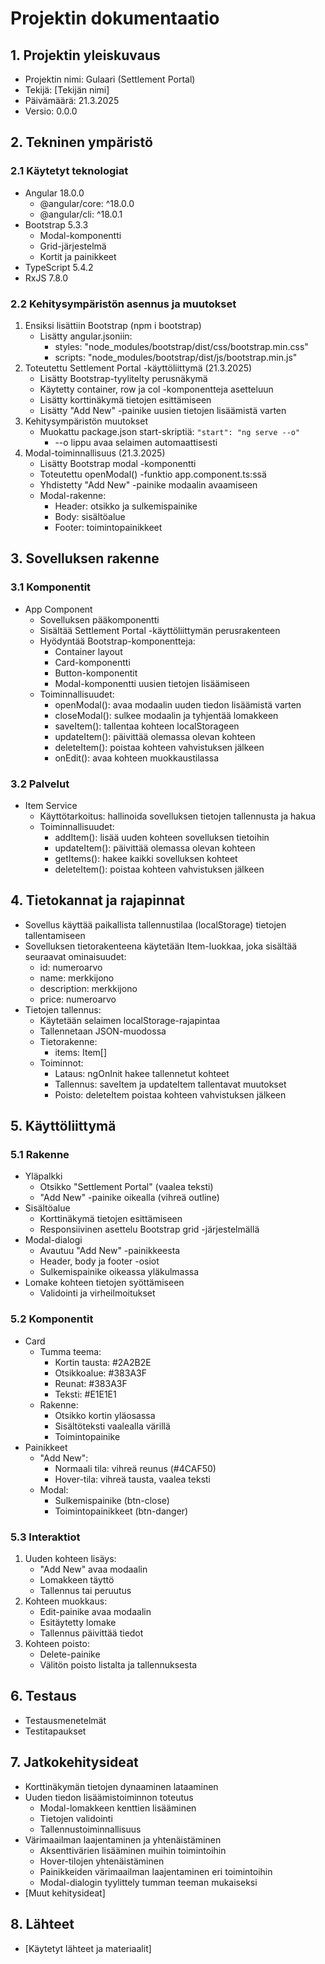 # Projektin dokumentaatio

## 1. Projektin yleiskuvaus
- Projektin nimi: Gulaari (Settlement Portal)
- Tekijä: [Tekijän nimi]
- Päivämäärä: 21.3.2025
- Versio: 0.0.0

## 2. Tekninen ympäristö
### 2.1 Käytetyt teknologiat
- Angular 18.0.0
  - @angular/core: ^18.0.0
  - @angular/cli: ^18.0.1
- Bootstrap 5.3.3
  - Modal-komponentti
  - Grid-järjestelmä
  - Kortit ja painikkeet
- TypeScript 5.4.2
- RxJS 7.8.0

### 2.2 Kehitysympäristön asennus ja muutokset
1. Ensiksi lisättiin Bootstrap (npm i bootstrap)
    - Lisätty angular.jsoniin:
      - styles: "node_modules/bootstrap/dist/css/bootstrap.min.css"
      - scripts: "node_modules/bootstrap/dist/js/bootstrap.min.js"
2. Toteutettu Settlement Portal -käyttöliittymä (21.3.2025)
    - Lisätty Bootstrap-tyylitelty perusnäkymä
    - Käytetty container, row ja col -komponentteja asetteluun
    - Lisätty korttinäkymä tietojen esittämiseen
    - Lisätty "Add New" -painike uusien tietojen lisäämistä varten
3. Kehitysympäristön muutokset
    - Muokattu package.json start-skriptiä: `"start": "ng serve --o"`
      - --o lippu avaa selaimen automaattisesti
4. Modal-toiminnallisuus (21.3.2025)
    - Lisätty Bootstrap modal -komponentti
    - Toteutettu openModal() -funktio app.component.ts:ssä
    - Yhdistetty "Add New" -painike modaalin avaamiseen
    - Modal-rakenne:
      - Header: otsikko ja sulkemispainike
      - Body: sisältöalue
      - Footer: toimintopainikkeet

## 3. Sovelluksen rakenne
### 3.1 Komponentit
- App Component
  - Sovelluksen pääkomponentti
  - Sisältää Settlement Portal -käyttöliittymän perusrakenteen
  - Hyödyntää Bootstrap-komponentteja:
    - Container layout
    - Card-komponentti
    - Button-komponentit
    - Modal-komponentti uusien tietojen lisäämiseen
  - Toiminnallisuudet:
    - openModal(): avaa modaalin uuden tiedon lisäämistä varten
    - closeModal(): sulkee modaalin ja tyhjentää lomakkeen
    - saveItem(): tallentaa kohteen localStorageen
    - updateItem(): päivittää olemassa olevan kohteen
    - deleteItem(): poistaa kohteen vahvistuksen jälkeen
    - onEdit(): avaa kohteen muokkaustilassa

### 3.2 Palvelut
- Item Service
  - Käyttötarkoitus: hallinoida sovelluksen tietojen tallennusta ja hakua
  - Toiminnallisuudet:
    - addItem(): lisää uuden kohteen sovelluksen tietoihin
    - updateItem(): päivittää olemassa olevan kohteen
    - getItems(): hakee kaikki sovelluksen kohteet
    - deleteItem(): poistaa kohteen vahvistuksen jälkeen

## 4. Tietokannat ja rajapinnat
- Sovellus käyttää paikallista tallennustilaa (localStorage) tietojen tallentamiseen
- Sovelluksen tietorakenteena käytetään Item-luokkaa, joka sisältää seuraavat ominaisuudet:
  - id: numeroarvo
  - name: merkkijono
  - description: merkkijono
  - price: numeroarvo
- Tietojen tallennus:
  - Käytetään selaimen localStorage-rajapintaa
  - Tallennetaan JSON-muodossa
  - Tietorakenne:
    - items: Item[]
  - Toiminnot:
    - Lataus: ngOnInit hakee tallennetut kohteet
    - Tallennus: saveItem ja updateItem tallentavat muutokset
    - Poisto: deleteItem poistaa kohteen vahvistuksen jälkeen

## 5. Käyttöliittymä
### 5.1 Rakenne
- Yläpalkki
  - Otsikko "Settlement Portal" (vaalea teksti)
  - "Add New" -painike oikealla (vihreä outline)
- Sisältöalue
  - Korttinäkymä tietojen esittämiseen
  - Responsiivinen asettelu Bootstrap grid -järjestelmällä
- Modal-dialogi
  - Avautuu "Add New" -painikkeesta
  - Header, body ja footer -osiot
  - Sulkemispainike oikeassa yläkulmassa
- Lomake kohteen tietojen syöttämiseen
  - Validointi ja virheilmoitukset

### 5.2 Komponentit
- Card
  - Tumma teema:
    - Kortin tausta: #2A2B2E
    - Otsikkoalue: #383A3F
    - Reunat: #383A3F
    - Teksti: #E1E1E1
  - Rakenne:
    - Otsikko kortin yläosassa
    - Sisältöteksti vaalealla värillä
    - Toimintopainike
- Painikkeet
  - "Add New":
    - Normaali tila: vihreä reunus (#4CAF50)
    - Hover-tila: vihreä tausta, vaalea teksti
  - Modal:
    - Sulkemispainike (btn-close)
    - Toimintopainikkeet (btn-danger)

### 5.3 Interaktiot
1. Uuden kohteen lisäys:
   - "Add New" avaa modaalin
   - Lomakkeen täyttö
   - Tallennus tai peruutus
2. Kohteen muokkaus:
   - Edit-painike avaa modaalin
   - Esitäytetty lomake
   - Tallennus päivittää tiedot
3. Kohteen poisto:
   - Delete-painike
   - Välitön poisto listalta ja tallennuksesta

## 6. Testaus
- Testausmenetelmät
- Testitapaukset

## 7. Jatkokehitysideat
- Korttinäkymän tietojen dynaaminen lataaminen
- Uuden tiedon lisäämistoiminnon toteutus
  - Modal-lomakkeen kenttien lisääminen
  - Tietojen validointi
  - Tallennustoiminnallisuus
- Värimaailman laajentaminen ja yhtenäistäminen
  - Aksenttivärien lisääminen muihin toimintoihin
  - Hover-tilojen yhtenäistäminen
  - Painikkeiden värimaailman laajentaminen eri toimintoihin
  - Modal-dialogin tyylittely tumman teeman mukaiseksi
- [Muut kehitysideat]

## 8. Lähteet
- [Käytetyt lähteet ja materiaalit]
